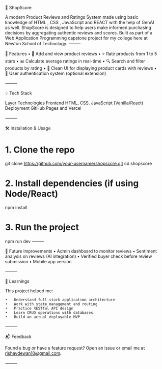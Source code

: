 🛒 ShopScore

A modern Product Reviews and Ratings System made using basic knowledge of HTML , CSS , JavaScript and REACT with the help of GenAI as well. ShopScore is designed to help users make informed purchasing decisions by aggregating authentic reviews and scores. Built as part of a Web Application Programming capstone project for my college here at Newton School of Technology.
⸻

🚀 Features
	•	📝 Add and view product reviews
	•	⭐ Rate products from 1 to 5 stars
	•	📊 Calculate average ratings in real-time
	•	🔍 Search and filter products by rating
	•	🧾 Clean UI for displaying product cards with reviews
	•	👤 User authentication system (optional extension)

⸻

💡 Tech Stack

Layer	Technologies
Frontend	HTML, CSS, JavaScript (Vanilla/React)
Deployment	GitHub Pages and Vercel

⸻

🛠️ Installation & Usage

# 1. Clone the repo
git clone https://github.com/your-username/shopscore.git
cd shopscore

# 2. Install dependencies (if using Node/React)
npm install

# 3. Run the project
npm run dev
⸻

🔮 Future Improvements
	•	Admin dashboard to monitor reviews
	•	Sentiment analysis on reviews (AI integration)
	•	Verified buyer check before review submission
	•	Mobile app version

⸻

🧠 Learnings

This project helped me:

	•	Understand full-stack application architecture
	•	Work with state management and routing
	•	Practice RESTful API design
	•	Learn CRUD operations with databases
	•	Build an actual deployable MVP

⸻

📬 Feedback

Found a bug or have a feature request? Open an issue or email me at rishavdewan10@gmail.com.

⸻